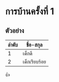# การบ้านครั้งที่ 1

## ตัวอย่าง
ลำดับ | ชื่อ-สกุล
-----|--------
1    | เด็กดี
2    | เด็กเรียบร้อย

:+1:
